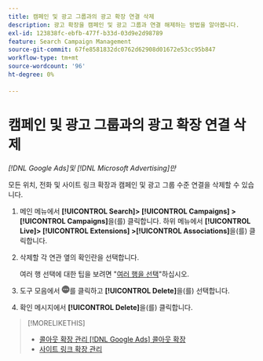 ```yaml
---
title: 캠페인 및 광고 그룹과의 광고 확장 연결 삭제
description: 광고 확장을 캠페인 및 광고 그룹과 연결 해제하는 방법을 알아봅니다.
exl-id: 123838fc-ebfb-477f-b33d-03d9e2d98789
feature: Search Campaign Management
source-git-commit: 67fe8581832dc0762d62908d01672e53cc95b847
workflow-type: tm+mt
source-wordcount: '96'
ht-degree: 0%

---
```


# 캠페인 및 광고 그룹과의 광고 확장 연결 삭제

*[!DNL Google Ads]및 [!DNL Microsoft Advertising]만*

모든 위치, 전화 및 사이트 링크 확장과 캠페인 및 광고 그룹 수준 연결을 삭제할 수 있습니다.

1. 메인 메뉴에서 **[!UICONTROL Search]> [!UICONTROL Campaigns] >[!UICONTROL Campaigns]**&#x200B;을(를) 클릭합니다. 하위 메뉴에서 **[!UICONTROL Live]> [!UICONTROL Extensions] >[!UICONTROL Associations]**&#x200B;을(를) 클릭합니다.

1. 삭제할 각 연관 옆의 확인란을 선택합니다.

   여러 행 선택에 대한 팁을 보려면 &quot;[여러 행을 선택](/help/search-social-commerce/common-tasks/navigation-editing-selection/multiple-rows-select.md)&quot;하십시오.

1. 도구 모음에서 ![자세히](/help/search-social-commerce/assets/more.png "자세히")를 클릭하고 **[!UICONTROL Delete]**&#x200B;을(를) 선택합니다.

1. 확인 메시지에서 **[!UICONTROL Delete]**&#x200B;을(를) 클릭합니다.

>[!MORELIKETHIS]
>
>* [콜아웃 확장 관리 [!DNL Google Ads] 콜아웃 확장](/help/search-social-commerce/campaign-management/campaigns/callout-extension-manage.md)
>* [사이트 링크 확장 관리](sitelink-extension-manage.md)
